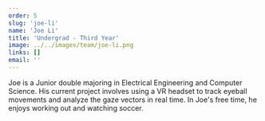```yaml
---
order: 5
slug: 'joe-li'
name: 'Joe Li'
title: 'Undergrad - Third Year'
image: ../../images/team/joe-li.png
links: []
email: ''
---
```


Joe is a Junior double majoring in Electrical Engineering and Computer Science. His current project involves using a VR headset to track eyeball movements and analyze the gaze vectors in real time. In Joe's free time, he enjoys working out and watching soccer.

